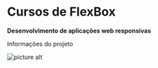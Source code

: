 # Cursos de FlexBox

**Desenvolvimento de aplicações web responsivas**

Informações do projeto


![picture alt](p1.png)
